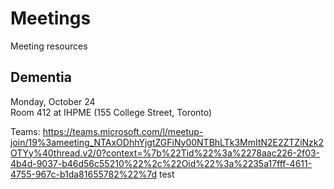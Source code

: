 # Meetings
Meeting resources

## Dementia

Monday, October 24  
Room 412 at IHPME (155 College Street, Toronto)  

Teams: https://teams.microsoft.com/l/meetup-join/19%3ameeting_NTAxODhhYjgtZGFiNy00NTBhLTk3MmItN2E2ZTZiNzk2OTYy%40thread.v2/0?context=%7b%22Tid%22%3a%2278aac226-2f03-4b4d-9037-b46d56c55210%22%2c%22Oid%22%3a%2235a17fff-4611-4755-967c-b1da81655782%22%7d
test